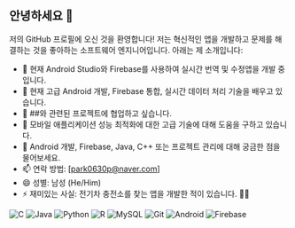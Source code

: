 ## 안녕하세요 👋

저의 GitHub 프로필에 오신 것을 환영합니다! 저는 혁신적인 앱을 개발하고 문제를 해결하는 것을 좋아하는 소프트웨어 엔지니어입니다. 아래는 제 소개입니다:

- 🔭 현재 Android Studio와 Firebase를 사용하여 실시간 번역 및 수정앱을 개발 중입니다.
- 🌱 현재 고급 Android 개발, Firebase 통합, 실시간 데이터 처리 기술을 배우고 있습니다.
- 👯 ##와 관련된 프로젝트에 협업하고 싶습니다.
- 🤔 모바일 애플리케이션 성능 최적화에 대한 고급 기술에 대해 도움을 구하고 있습니다.
- 💬 Android 개발, Firebase, Java, C++ 또는 프로젝트 관리에 대해 궁금한 점을 물어보세요.
- 📫 연락 방법: [park0630p@naver.com]
- 😄 성별: 남성 (He/Him)
- ⚡ 재미있는 사실: 전기차 충전소를 찾는 앱을 개발한 적이 있습니다. 🚗🔌


![C](https://img.shields.io/badge/-C-00599C?style=for-the-badge&logo=c&logoColor=ffffff)
![Java](https://img.shields.io/badge/-Java-007396?style=for-the-badge&logo=java&logoColor=ffffff)
![Python](https://img.shields.io/badge/-Python-3776AB?style=for-the-badge&logo=python&logoColor=ffffff)
![R](https://img.shields.io/badge/-R-276DC3?style=for-the-badge&logo=r&logoColor=ffffff)
![MySQL](https://img.shields.io/badge/-MySQL-4479A1?style=for-the-badge&logo=mysql&logoColor=ffffff)
![Git](https://img.shields.io/badge/-Git-F05032?style=for-the-badge&logo=git&logoColor=ffffff)
![Android](https://img.shields.io/badge/-Android-3DDC84?style=for-the-badge&logo=android&logoColor=ffffff)
![Firebase](https://img.shields.io/badge/-Firebase-FFCA28?style=for-the-badge&logo=firebase&logoColor=ffffff)
